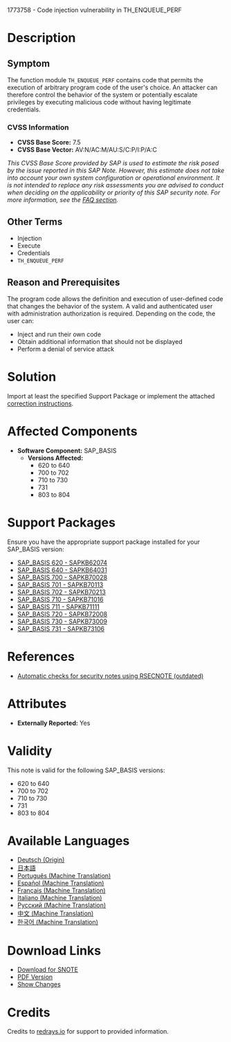 1773758 - Code injection vulnerability in TH_ENQUEUE_PERF

# Description

## Symptom
The function module `TH_ENQUEUE_PERF` contains code that permits the execution of arbitrary program code of the user's choice. An attacker can therefore control the behavior of the system or potentially escalate privileges by executing malicious code without having legitimate credentials.

### CVSS Information
- **CVSS Base Score:** 7.5
- **CVSS Base Vector:** AV:N/AC:M/AU:S/C:P/I:P/A:C

*This CVSS Base Score provided by SAP is used to estimate the risk posed by the issue reported in this SAP Note. However, this estimate does not take into account your own system configuration or operational environment. It is not intended to replace any risk assessments you are advised to conduct when deciding on the applicability or priority of this SAP security note. For more information, see the [FAQ section](https://service.sap.com/securitynotes/).*

## Other Terms
- Injection
- Execute
- Credentials
- `TH_ENQUEUE_PERF`

## Reason and Prerequisites
The program code allows the definition and execution of user-defined code that changes the behavior of the system. A valid and authenticated user with administration authorization is required. Depending on the code, the user can:
- Inject and run their own code
- Obtain additional information that should not be displayed
- Perform a denial of service attack

# Solution
Import at least the specified Support Package or implement the attached [correction instructions](https://me.sap.com/corrins/0001773758/41).

# Affected Components
- **Software Component:** SAP_BASIS
  - **Versions Affected:**
    - 620 to 640
    - 700 to 702
    - 710 to 730
    - 731
    - 803 to 804

# Support Packages
Ensure you have the appropriate support package installed for your SAP_BASIS version:
- [SAP_BASIS 620 - SAPKB62074](https://me.sap.com/supportpackage/SAPKB62074)
- [SAP_BASIS 640 - SAPKB64031](https://me.sap.com/supportpackage/SAPKB64031)
- [SAP_BASIS 700 - SAPKB70028](https://me.sap.com/supportpackage/SAPKB70028)
- [SAP_BASIS 701 - SAPKB70113](https://me.sap.com/supportpackage/SAPKB70113)
- [SAP_BASIS 702 - SAPKB70213](https://me.sap.com/supportpackage/SAPKB70213)
- [SAP_BASIS 710 - SAPKB71016](https://me.sap.com/supportpackage/SAPKB71016)
- [SAP_BASIS 711 - SAPKB71111](https://me.sap.com/supportpackage/SAPKB71111)
- [SAP_BASIS 720 - SAPKB72008](https://me.sap.com/supportpackage/SAPKB72008)
- [SAP_BASIS 730 - SAPKB73009](https://me.sap.com/supportpackage/SAPKB73009)
- [SAP_BASIS 731 - SAPKB73106](https://me.sap.com/supportpackage/SAPKB73106)

# References
- [Automatic checks for security notes using RSECNOTE (outdated)](https://me.sap.com/notes/888889)

# Attributes
- **Externally Reported:** Yes

# Validity
This note is valid for the following SAP_BASIS versions:
- 620 to 640
- 700 to 702
- 710 to 730
- 731
- 803 to 804

# Available Languages
- [Deutsch (Origin)](https://me.sap.com/notes/0001773758/D)
- [日本語](https://me.sap.com/notes/0001773758/J)
- [Português (Machine Translation)](https://me.sap.com/notes/0001773758/P)
- [Español (Machine Translation)](https://me.sap.com/notes/0001773758/S)
- [Français (Machine Translation)](https://me.sap.com/notes/0001773758/F)
- [Italiano (Machine Translation)](https://me.sap.com/notes/0001773758/I)
- [Русский (Machine Translation)](https://me.sap.com/notes/0001773758/R)
- [中文 (Machine Translation)](https://me.sap.com/notes/0001773758/1)
- [한국어 (Machine Translation)](https://me.sap.com/notes/0001773758/3)

# Download Links
- [Download for SNOTE](https://notesdownloads.sap.com/note/0040000010480742017)
- [PDF Version](https://userapps.support.sap.com/sap/support/sfm/notes/print/0001773758?language=en-US&token=0B6363A821C34899AD426365951B0F67)
- [Show Changes](https://me.sap.com/notesLatestChanges/0001773758/E/diff)

# Credits
Credits to [redrays.io](https://redrays.io) for support to provided information.